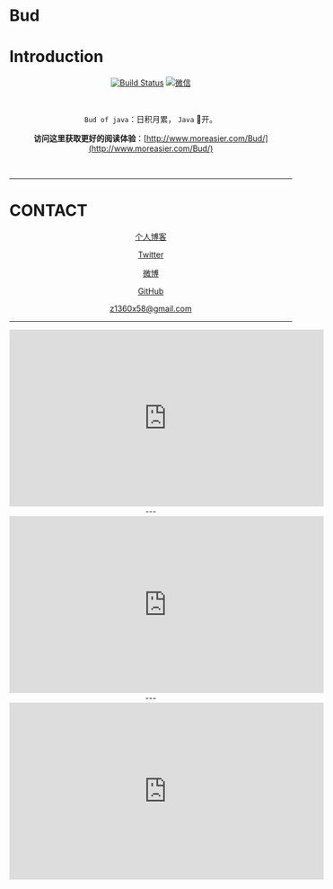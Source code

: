 # Bud

# Introduction

<div align="center">  


[![Build Status](https://travis-ci.org/crossoverJie/JCSprout.svg?branch=master)](https://travis-ci.org/crossoverJie/JCSprout)
[![微信](https://img.shields.io/badge/微信-Z1360X-yellowgreen.svg)](https://jq.wx.com/?_wv=1027&k=5HPYvQk)

[qq0groupsvg]: https://img.shields.io/badge/QQ%E7%BE%A4-787381170-yellowgreen.svg
[qq0group]: https://jq.qq.com/?_wv=1027&k=5HPYvQk


<br>

`Bud of java`：日积月累， `Java` :cherry_blossom:开。

**访问这里获取更好的阅读体验**：[http://www.moreasier.com/Bud/](http://www.moreasier.com/Bud/)

<br/>

</div>

----------


# CONTACT

<div align="center">

[个人博客](https://moreasier.com)

[Twitter](https://twitter.com/zz1360)

[微博](http://weibo.com/zz1360 "微博")

[GitHub](https://github.com/zz1360 "github")

[z1360x58@gmail.com](mailto:z1360x58@gmail.com)

---

<iframe width="560" height="315" src="https://www.youtube.com/embed/jPCJIB1f7jk" frameborder="0" allowfullscreen></iframe>
---
<iframe width="560" height="315" src="https://www.youtube.com/embed/ecSuLdwRATI" frameborder="0" allowfullscreen></iframe>
---

<iframe width="560" height="315" src="https://www.youtube.com/embed/u2Fjzx7fC2g" frameborder="0" allow="accelerometer; autoplay; encrypted-media; gyroscope; picture-in-picture" allowfullscreen></iframe>
</div>